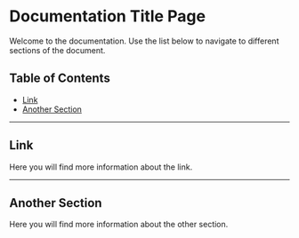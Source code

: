 # Documentation Title Page

Welcome to the documentation. Use the list below to navigate to different sections of the document.

## Table of Contents

- [Link](#link)
- [Another Section](#another-section)

---

## Link

Here you will find more information about the link.

---

## Another Section

Here you will find more information about the other section.
